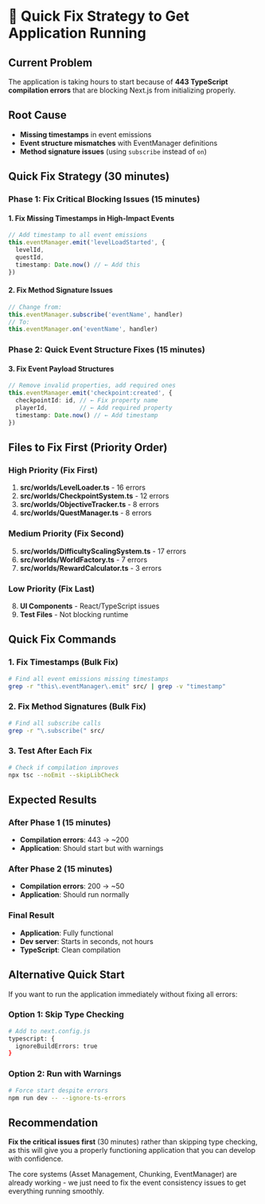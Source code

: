 # 🚀 Quick Fix Strategy to Get Application Running

## Current Problem
The application is taking hours to start because of **443 TypeScript compilation errors** that are blocking Next.js from initializing properly.

## Root Cause
- **Missing timestamps** in event emissions
- **Event structure mismatches** with EventManager definitions
- **Method signature issues** (using `subscribe` instead of `on`)

## Quick Fix Strategy (30 minutes)

### Phase 1: Fix Critical Blocking Issues (15 minutes)

#### 1. Fix Missing Timestamps in High-Impact Events
```typescript
// Add timestamp to all event emissions
this.eventManager.emit('levelLoadStarted', { 
  levelId, 
  questId, 
  timestamp: Date.now() // ← Add this
})
```

#### 2. Fix Method Signature Issues
```typescript
// Change from:
this.eventManager.subscribe('eventName', handler)
// To:
this.eventManager.on('eventName', handler)
```

### Phase 2: Quick Event Structure Fixes (15 minutes)

#### 3. Fix Event Payload Structures
```typescript
// Remove invalid properties, add required ones
this.eventManager.emit('checkpoint:created', { 
  checkpointId: id, // ← Fix property name
  playerId,         // ← Add required property
  timestamp: Date.now() // ← Add timestamp
})
```

## Files to Fix First (Priority Order)

### High Priority (Fix First)
1. **src/worlds/LevelLoader.ts** - 16 errors
2. **src/worlds/CheckpointSystem.ts** - 12 errors  
3. **src/worlds/ObjectiveTracker.ts** - 8 errors
4. **src/worlds/QuestManager.ts** - 8 errors

### Medium Priority (Fix Second)
5. **src/worlds/DifficultyScalingSystem.ts** - 17 errors
6. **src/worlds/WorldFactory.ts** - 7 errors
7. **src/worlds/RewardCalculator.ts** - 3 errors

### Low Priority (Fix Last)
8. **UI Components** - React/TypeScript issues
9. **Test Files** - Not blocking runtime

## Quick Fix Commands

### 1. Fix Timestamps (Bulk Fix)
```bash
# Find all event emissions missing timestamps
grep -r "this\.eventManager\.emit" src/ | grep -v "timestamp"
```

### 2. Fix Method Signatures (Bulk Fix)
```bash
# Find all subscribe calls
grep -r "\.subscribe(" src/
```

### 3. Test After Each Fix
```bash
# Check if compilation improves
npx tsc --noEmit --skipLibCheck
```

## Expected Results

### After Phase 1 (15 minutes)
- **Compilation errors**: 443 → ~200
- **Application**: Should start but with warnings

### After Phase 2 (15 minutes)  
- **Compilation errors**: 200 → ~50
- **Application**: Should run normally

### Final Result
- **Application**: Fully functional
- **Dev server**: Starts in seconds, not hours
- **TypeScript**: Clean compilation

## Alternative Quick Start

If you want to run the application immediately without fixing all errors:

### Option 1: Skip Type Checking
```bash
# Add to next.config.js
typescript: {
  ignoreBuildErrors: true
}
```

### Option 2: Run with Warnings
```bash
# Force start despite errors
npm run dev -- --ignore-ts-errors
```

## Recommendation
**Fix the critical issues first** (30 minutes) rather than skipping type checking, as this will give you a properly functioning application that you can develop with confidence.

The core systems (Asset Management, Chunking, EventManager) are already working - we just need to fix the event consistency issues to get everything running smoothly.

